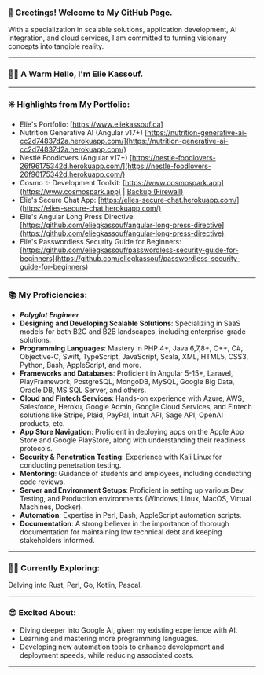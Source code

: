 ### 👋 Greetings! Welcome to My GitHub Page.

With a specialization in scalable solutions, application development, AI integration, and cloud services, I am committed to turning visionary concepts into tangible reality.

---

### 🙋‍♂️ A Warm Hello, I'm Elie Kassouf.

---

### ✳️ Highlights from My Portfolio:

*   Elie's Portfolio: [https://www.eliekassouf.ca]
*   Nutrition Generative AI (Angular v17+) [https://nutrition-generative-ai-cc2d74837d2a.herokuapp.com/](https://nutrition-generative-ai-cc2d74837d2a.herokuapp.com/)
*   Nestlé Foodlovers (Angular v17+) [https://nestle-foodlovers-26f96175342d.herokuapp.com/](https://nestle-foodlovers-26f96175342d.herokuapp.com/)
*   Cosmo ✨ Development Toolkit: [https://www.cosmospark.app](https://www.cosmospark.app) | [Backup (Firewall)](https://cosmospark-746c2c374c5d.herokuapp.com)
*   Elie's Secure Chat App: [https://elies-secure-chat.herokuapp.com/](https://elies-secure-chat.herokuapp.com/)
*   Elie's Angular Long Press Directive: [https://github.com/eliegkassouf/angular-long-press-directive](https://github.com/eliegkassouf/angular-long-press-directive)
*   Elie's Passwordless Security Guide for Beginners: [https://github.com/eliegkassouf/passwordless-security-guide-for-beginners](https://github.com/eliegkassouf/passwordless-security-guide-for-beginners)

---

### 📚 My Proficiencies:

*   _**Polyglot Engineer**_
*   **Designing and Developing Scalable Solutions**: Specializing in SaaS models for both B2C and B2B landscapes, including enterprise-grade solutions.
*   **Programming Languages**: Mastery in PHP 4+, Java 6,7,8+, C++, C#, Objective-C, Swift, TypeScript, JavaScript, Scala, XML, HTML5, CSS3, Python, Bash, AppleScript, and more.
*   **Frameworks and Databases**: Proficient in Angular 5-15+, Laravel, PlayFramework, PostgreSQL, MongoDB, MySQL, Google Big Data, Oracle DB, MS SQL Server, and others.
*   **Cloud and Fintech Services**: Hands-on experience with Azure, AWS, Salesforce, Heroku, Google Admin, Google Cloud Services, and Fintech solutions like Stripe, Plaid, PayPal, Intuit API, Sage API, OpenAI products, etc.
*   **App Store Navigation**: Proficient in deploying apps on the Apple App Store and Google PlayStore, along with understanding their readiness protocols.
*   **Security & Penetration Testing**: Experience with Kali Linux for conducting penetration testing.
*   **Mentoring**: Guidance of students and employees, including conducting code reviews.
*   **Server and Environment Setups**: Proficient in setting up various Dev, Testing, and Production environments (Windows, Linux, MacOS, Virtual Machines, Docker).
*   **Automation**: Expertise in Perl, Bash, AppleScript automation scripts.
*   **Documentation**: A strong believer in the importance of thorough documentation for maintaining low technical debt and keeping stakeholders informed.

---

### 🕵️‍♂️ Currently Exploring:

Delving into Rust, Perl, Go, Kotlin, Pascal.

---

### 😎 Excited About:

*   Diving deeper into Google AI, given my existing experience with AI.
*   Learning and mastering more programming languages.
*   Developing new automation tools to enhance development and deployment speeds, while reducing associated costs.

---
